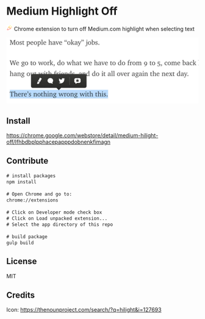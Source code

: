 # Medium Highlight Off
![icon](app/images/icon-16.png "icon") Chrome extension to turn off Medium.com highlight when selecting text

![icon](app/images/screenshot.png "screenshot")

## Install
https://chrome.google.com/webstore/detail/medium-hilight-off/lfhbdbplpphacepapppdobnenkfimagn

## Contribute

    # install packages
    npm install

    # Open Chrome and go to:
    chrome://extensions

    # Click on Developer mode check box
    # Click on Load unpacked extension...
    # Select the app directory of this repo

    # build package
    gulp build

## License
MIT

## Credits

Icon: https://thenounproject.com/search/?q=hilight&i=127693
